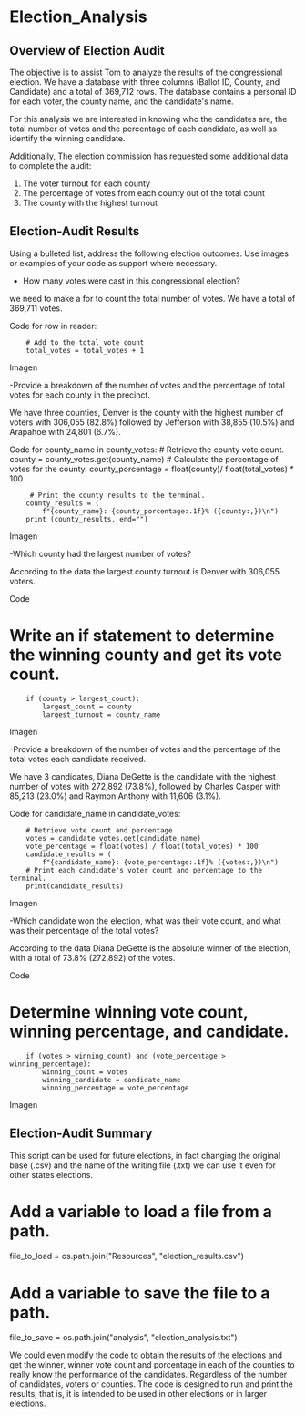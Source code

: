 # Election_Analysis

## Overview of Election Audit
The objective is to assist Tom to analyze the results of the congressional election. We have a database with three columns (Ballot ID, County, and Candidate) and a total of 369,712 rows. The database contains a personal ID for each voter, the county name, and the candidate's name.

For this analysis we are interested in knowing who the candidates are, the total number of votes and the percentage of each candidate, as well as identify the winning candidate.

Additionally, The election commission has requested some additional data to complete the audit:

1) The voter turnout for each county
2) The percentage of votes from each county out of the total count
3) The county with the highest turnout


## Election-Audit Results
Using a bulleted list, address the following election outcomes. Use images or examples of your code as support where necessary.

- How many votes were cast in this congressional election?

we need to make a for to count the total number of votes. We have a total of 369,711 votes.

Code
for row in reader:

        # Add to the total vote count
        total_votes = total_votes + 1

Imagen

-Provide a breakdown of the number of votes and the percentage of total votes for each county in the precinct.

We have three counties, Denver is the county with the highest number of voters with 306,055 (82.8%) followed by Jefferson with 38,855 (10.5%) and Arapahoe with 24,801 (6.7%).

Code
for county_name in county_votes:
        # Retrieve the county vote count.
        county = county_votes.get(county_name)
        # Calculate the percentage of votes for the county.
        county_porcentage = float(county)/ float(total_votes) * 100

         # Print the county results to the terminal.
        county_results = (
            f"{county_name}: {county_porcentage:.1f}% ({county:,})\n")
        print (county_results, end="")

Imagen

-Which county had the largest number of votes?

According to the data the largest county turnout is Denver with 306,055 voters.

Code
 # Write an if statement to determine the winning county and get its vote count.
        if (county > largest_count):
            largest_count = county
            largest_turnout = county_name

Imagen

-Provide a breakdown of the number of votes and the percentage of the total votes each candidate received.

We have 3 candidates, Diana DeGette is the candidate with the highest number of votes with 272,892 (73.8%), followed by Charles Casper with 85,213 (23.0%) and Raymon Anthony with 11,606 (3.1%).

Code
for candidate_name in candidate_votes:

        # Retrieve vote count and percentage
        votes = candidate_votes.get(candidate_name)
        vote_percentage = float(votes) / float(total_votes) * 100
        candidate_results = (
            f"{candidate_name}: {vote_percentage:.1f}% ({votes:,})\n")
        # Print each candidate's voter count and percentage to the terminal.
        print(candidate_results)

Imagen

-Which candidate won the election, what was their vote count, and what was their percentage of the total votes?

According to the data Diana DeGette is the absolute winner of the election, with a total of 73.8% (272,892) of the votes.

Code
# Determine winning vote count, winning percentage, and candidate.
        if (votes > winning_count) and (vote_percentage > winning_percentage):
            winning_count = votes
            winning_candidate = candidate_name
            winning_percentage = vote_percentage

Imagen

## Election-Audit Summary

This script can be used for future elections, in fact changing the original base (.csv) and the name of the writing file (.txt) we can use it even for other states elections.

# Add a variable to load a file from a path.
file_to_load = os.path.join("Resources", "election_results.csv")
# Add a variable to save the file to a path.
file_to_save = os.path.join("analysis", "election_analysis.txt")

We could even modify the code to obtain the results of the elections and get the winner, winner vote count and porcentage in each of the counties to really know the performance of the candidates. Regardless of the number of candidates, voters or counties. The code is designed to run and print the results, that is, it is intended to be used in other elections or in larger elections.
